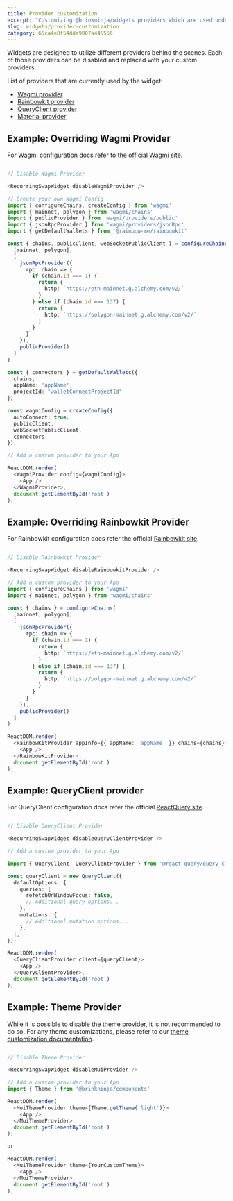 ```yaml
---
title: Provider customization
excerpt: "Customizing @brinkninja/widgets providers which are used under the hood"
slug: widgets/provider-customization
category: 65ca4e8f54dda9007a445556
---
```


Widgets are designed to utilize different providers behind the scenes. 
Each of those providers can be disabled and replaced with your custom providers.

List of providers that are currently used by the widget:

- [Wagmi provider](https://wagmi.sh/)
- [Rainbowkit provider](https://www.rainbowkit.com/docs/installation)
- [QueryClient provider](https://tanstack.com/query/v4/docs/framework/react/reference/QueryClientProvider)
- [Material provider](https://mui.com/material-ui/customization/theming/)

## Example: Overriding Wagmi Provider

For Wagmi configuration docs refer to the official [Wagmi site](https://wagmi.sh/react/getting-started).

```typescript wagmi.ts

// Disable Wagmi Provider

<RecurringSwapWidget disableWagmiProvider />

// Create your own Wagmi Config
import { configureChains, createConfig } from 'wagmi'
import { mainnet, polygon } from 'wagmi/chains'
import { publicProvider } from 'wagmi/providers/public'
import { jsonRpcProvider } from 'wagmi/providers/jsonRpc'
import { getDefaultWallets } from '@rainbow-me/rainbowkit'

const { chains, publicClient, webSocketPublicClient } = configureChains(
  [mainnet, polygon],
  [
    jsonRpcProvider({
      rpc: chain => {
        if (chain.id === 1) {
          return {
            http: `https://eth-mainnet.g.alchemy.com/v2/`
          }
        } else if (chain.id === 137) {
          return {
            http: `https://polygon-mainnet.g.alchemy.com/v2/`
          }
        }
      }
    }),
    publicProvider()
  ]
)

const { connectors } = getDefaultWallets({
  chains,
  appName: 'appName',
  projectId: "walletConnectProjectId"
})

const wagmiConfig = createConfig({
  autoConnect: true,
  publicClient,
  webSocketPublicClient,
  connectors
})

// Add a custom provider to your App

ReactDOM.render(
  <WagmiProvider config={wagmiConfig}>
    <App />
  </WagmiProvider>,
  document.getElementById('root')
);

```

## Example: Overriding Rainbowkit Provider
For Rainbowkit configuration docs refer the official [Rainbowkit site](https://www.rainbowkit.com/docs/installation).

```typescript rainbowkit.ts

// Disable Rainbowkit Provider

<RecurringSwapWidget disableRainbowkitProvider />

// Add a custom provider to your App
import { configureChains } from 'wagmi'
import { mainnet, polygon } from 'wagmi/chains'

const { chains } = configureChains(
  [mainnet, polygon],
  [
    jsonRpcProvider({
      rpc: chain => {
        if (chain.id === 1) {
          return {
            http: `https://eth-mainnet.g.alchemy.com/v2/`
          }
        } else if (chain.id === 137) {
          return {
            http: `https://polygon-mainnet.g.alchemy.com/v2/`
          }
        }
      }
    }),
    publicProvider()
  ]
)

ReactDOM.render(
  <RainbowKitProvider appInfo={{ appName: 'appName' }} chains={chains}>
    <App />
  </RainbowKitProvider>,
  document.getElementById('root')
);

```

## Example: QueryClient provider
For QueryClient configuration docs refer the official [ReactQuery site](https://tanstack.com/query/v4/docs/framework/react/reference/QueryClientProvider).

```typescript queryClient.ts

// Disable QueryClient Provider

<RecurringSwapWidget disableQueryClientProvider />

// Add a custom provider to your App

import { QueryClient, QueryClientProvider } from '@react-query/query-client';

const queryClient = new QueryClient({
  defaultOptions: {
    queries: {
      refetchOnWindowFocus: false,
      // Additional query options...
    },
    mutations: {
      // Additional mutation options...
    },
  },
});

ReactDOM.render(
  <QueryClientProvider client={queryClient}>
    <App />
  </QueryClientProvider>,
  document.getElementById('root')
);

```

## Example: Theme Provider

While it is possible to disable the theme provider, it is not recommended to do so. For any theme customizations, please refer to our [theme customization documentation](/widgets/theme-customization).

```typescript theme.ts

// Disable Theme Provider

<RecurringSwapWidget disableMuiProvider />

// Add a custom provider to your App
import { Theme } from '@brinkninja/components'

ReactDOM.render(
  <MuiThemeProvider theme={Theme.getTheme('light')}>
    <App />
  </MuiThemeProvider>,
  document.getElementById('root')
);

or

ReactDOM.render(
  <MuiThemeProvider theme={YourCustomTheme}>
    <App />
  </MuiThemeProvider>,
  document.getElementById('root')
);

```


